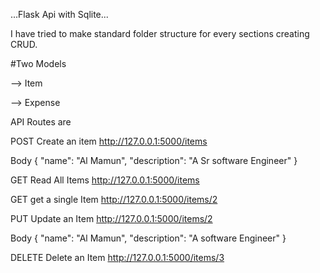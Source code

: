 ...Flask Api with Sqlite... 



I have tried to make standard folder structure for every sections creating CRUD.


#Two Models 


--> Item


--> Expense


API Routes are

POST Create an item
http://127.0.0.1:5000/items


Body
{
  "name": "Al Mamun",
  "description": "A Sr software Engineer"
}


GET Read All Items
http://127.0.0.1:5000/items


GET get a single Item
http://127.0.0.1:5000/items/2


PUT Update an Item
http://127.0.0.1:5000/items/2


Body
{
  "name": "Al Mamun",
  "description": "A software Engineer"
}


DELETE Delete an Item
http://127.0.0.1:5000/items/3


